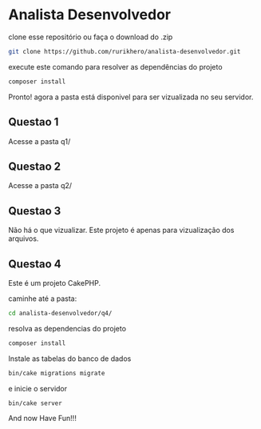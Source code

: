 # Analista Desenvolvedor

clone esse repositório ou faça o download do .zip

```bash
git clone https://github.com/rurikhero/analista-desenvolvedor.git
```

execute este comando para resolver as dependências do projeto

```bash
composer install
```

Pronto! agora a pasta está disponivel para ser vizualizada no seu servidor.

## Questao 1

Acesse a pasta q1/

## Questao 2

Acesse a pasta q2/

## Questao 3

Não há o que vizualizar. Este projeto é apenas para vizualização dos arquivos.

## Questao 4

Este é um projeto CakePHP.

caminhe até a pasta:

```bash
cd analista-desenvolvedor/q4/
```

resolva as dependencias do projeto

```bash
composer install
```

Instale as tabelas do banco de dados

```bash
bin/cake migrations migrate
```

e inicie o servidor

```bash
bin/cake server
```

And now Have Fun!!!